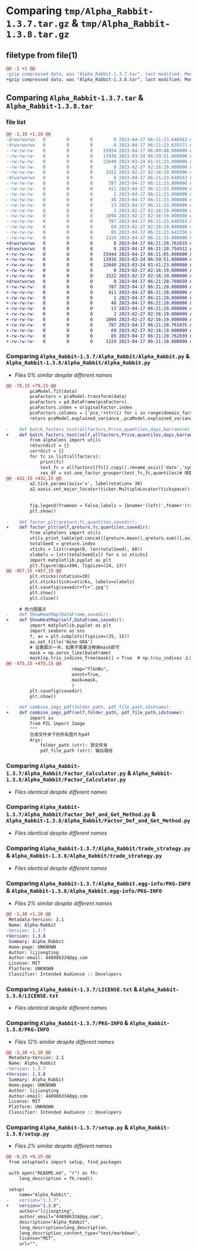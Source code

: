 # Comparing `tmp/Alpha_Rabbit-1.3.7.tar.gz` & `tmp/Alpha_Rabbit-1.3.8.tar.gz`

## filetype from file(1)

```diff
@@ -1 +1 @@
-gzip compressed data, was "Alpha_Rabbit-1.3.7.tar", last modified: Mon Apr 17 06:11:23 2023, max compression
+gzip compressed data, was "Alpha_Rabbit-1.3.8.tar", last modified: Mon Apr 17 06:21:20 2023, max compression
```

## Comparing `Alpha_Rabbit-1.3.7.tar` & `Alpha_Rabbit-1.3.8.tar`

### file list

```diff
@@ -1,19 +1,19 @@
-drwxrwxrwx   0        0        0        0 2023-04-17 06:11:23.640563 Alpha_Rabbit-1.3.7/
-drwxrwxrwx   0        0        0        0 2023-04-17 06:11:23.635571 Alpha_Rabbit-1.3.7/Alpha_Rabbit/
--rw-rw-rw-   0        0        0    25924 2023-04-17 06:09:48.000000 Alpha_Rabbit-1.3.7/Alpha_Rabbit/Alpha_Rabbit.py
--rw-rw-rw-   0        0        0    13938 2023-03-24 06:59:51.000000 Alpha_Rabbit-1.3.7/Alpha_Rabbit/Factor_Calculator.py
--rw-rw-rw-   0        0        0    22640 2023-03-24 01:41:23.000000 Alpha_Rabbit-1.3.7/Alpha_Rabbit/Factor_Def_and_Get_Method.py
--rw-rw-rw-   0        0        0        0 2023-02-27 02:16:19.000000 Alpha_Rabbit-1.3.7/Alpha_Rabbit/__init__.py
--rw-rw-rw-   0        0        0     1522 2023-02-27 02:16:19.000000 Alpha_Rabbit-1.3.7/Alpha_Rabbit/trade_strategy.py
-drwxrwxrwx   0        0        0        0 2023-04-17 06:11:23.640563 Alpha_Rabbit-1.3.7/Alpha_Rabbit.egg-info/
--rw-rw-rw-   0        0        0      787 2023-04-17 06:11:23.000000 Alpha_Rabbit-1.3.7/Alpha_Rabbit.egg-info/PKG-INFO
--rw-rw-rw-   0        0        0      411 2023-04-17 06:11:23.000000 Alpha_Rabbit-1.3.7/Alpha_Rabbit.egg-info/SOURCES.txt
--rw-rw-rw-   0        0        0        1 2023-04-17 06:11:23.000000 Alpha_Rabbit-1.3.7/Alpha_Rabbit.egg-info/dependency_links.txt
--rw-rw-rw-   0        0        0       48 2023-04-17 06:11:23.000000 Alpha_Rabbit-1.3.7/Alpha_Rabbit.egg-info/requires.txt
--rw-rw-rw-   0        0        0       13 2023-04-17 06:11:23.000000 Alpha_Rabbit-1.3.7/Alpha_Rabbit.egg-info/top_level.txt
--rw-rw-rw-   0        0        0        2 2023-02-27 02:16:19.000000 Alpha_Rabbit-1.3.7/Alpha_Rabbit.egg-info/zip-safe
--rw-rw-rw-   0        0        0     1094 2023-02-27 02:16:19.000000 Alpha_Rabbit-1.3.7/LICENSE.txt
--rw-rw-rw-   0        0        0      787 2023-04-17 06:11:23.640563 Alpha_Rabbit-1.3.7/PKG-INFO
--rw-rw-rw-   0        0        0       69 2023-02-27 02:16:19.000000 Alpha_Rabbit-1.3.7/README.md
--rw-rw-rw-   0        0        0       85 2023-04-17 06:11:23.641556 Alpha_Rabbit-1.3.7/setup.cfg
--rw-rw-rw-   0        0        0     1229 2023-04-17 06:11:15.000000 Alpha_Rabbit-1.3.7/setup.py
+drwxrwxrwx   0        0        0        0 2023-04-17 06:21:20.761835 Alpha_Rabbit-1.3.8/
+drwxrwxrwx   0        0        0        0 2023-04-17 06:21:20.754912 Alpha_Rabbit-1.3.8/Alpha_Rabbit/
+-rw-rw-rw-   0        0        0    25944 2023-04-17 06:21:05.000000 Alpha_Rabbit-1.3.8/Alpha_Rabbit/Alpha_Rabbit.py
+-rw-rw-rw-   0        0        0    13938 2023-03-24 06:59:51.000000 Alpha_Rabbit-1.3.8/Alpha_Rabbit/Factor_Calculator.py
+-rw-rw-rw-   0        0        0    22640 2023-03-24 01:41:23.000000 Alpha_Rabbit-1.3.8/Alpha_Rabbit/Factor_Def_and_Get_Method.py
+-rw-rw-rw-   0        0        0        0 2023-02-27 02:16:19.000000 Alpha_Rabbit-1.3.8/Alpha_Rabbit/__init__.py
+-rw-rw-rw-   0        0        0     1522 2023-02-27 02:16:19.000000 Alpha_Rabbit-1.3.8/Alpha_Rabbit/trade_strategy.py
+drwxrwxrwx   0        0        0        0 2023-04-17 06:21:20.760650 Alpha_Rabbit-1.3.8/Alpha_Rabbit.egg-info/
+-rw-rw-rw-   0        0        0      787 2023-04-17 06:21:20.000000 Alpha_Rabbit-1.3.8/Alpha_Rabbit.egg-info/PKG-INFO
+-rw-rw-rw-   0        0        0      411 2023-04-17 06:21:20.000000 Alpha_Rabbit-1.3.8/Alpha_Rabbit.egg-info/SOURCES.txt
+-rw-rw-rw-   0        0        0        1 2023-04-17 06:21:20.000000 Alpha_Rabbit-1.3.8/Alpha_Rabbit.egg-info/dependency_links.txt
+-rw-rw-rw-   0        0        0       48 2023-04-17 06:21:20.000000 Alpha_Rabbit-1.3.8/Alpha_Rabbit.egg-info/requires.txt
+-rw-rw-rw-   0        0        0       13 2023-04-17 06:21:20.000000 Alpha_Rabbit-1.3.8/Alpha_Rabbit.egg-info/top_level.txt
+-rw-rw-rw-   0        0        0        2 2023-02-27 02:16:19.000000 Alpha_Rabbit-1.3.8/Alpha_Rabbit.egg-info/zip-safe
+-rw-rw-rw-   0        0        0     1094 2023-02-27 02:16:19.000000 Alpha_Rabbit-1.3.8/LICENSE.txt
+-rw-rw-rw-   0        0        0      787 2023-04-17 06:21:20.761835 Alpha_Rabbit-1.3.8/PKG-INFO
+-rw-rw-rw-   0        0        0       69 2023-02-27 02:16:19.000000 Alpha_Rabbit-1.3.8/README.md
+-rw-rw-rw-   0        0        0       85 2023-04-17 06:21:20.762839 Alpha_Rabbit-1.3.8/setup.cfg
+-rw-rw-rw-   0        0        0     1229 2023-04-17 06:21:10.000000 Alpha_Rabbit-1.3.8/setup.py
```

### Comparing `Alpha_Rabbit-1.3.7/Alpha_Rabbit/Alpha_Rabbit.py` & `Alpha_Rabbit-1.3.8/Alpha_Rabbit/Alpha_Rabbit.py`

 * *Files 0% similar despite different names*

```diff
@@ -79,15 +79,15 @@
         pcaModel.fit(data)
         pcaFactors = pcaModel.transform(data)
         pcaFactors = pd.DataFrame(pcaFactors)
         pcaFactors.index = originalFactor.index
         pcaFactors.columns = ['pca_'+str(i) for i in range(domain_factor_nums)]
         return pcaModel.explained_variance_,pcaModel.explained_variance_ratio_,pcaFactors
 
-    def batch_factors_test(allfactors,Price,quantiles,days,barranorm):
+    def batch_factors_test(self,allfactors,Price,quantiles,days,barranorm):
         from alphalens import utils
         returndict = {}
         corrdict = {}
         for fc in list(allfactors):
             print(fc)
             test_fc = allfactors[[fc]].copy().rename_axis(['date','symbol'])
             res_df = sst.one_factor_grouper(test_fc,fc,quantiles)# 序数标准化
@@ -432,15 +432,15 @@
         a2.tick_params(axis='x', labelrotation= 30)
         a2.xaxis.set_major_locator(ticker.MultipleLocator(tickspace))
         
 
         fig.legend(frameon = False,labels = [bname+'(left)',fname+'(right)'],loc = 'upper center')
         plt.show()
 
-    def factor_plt(qreturn,fc,quantiles,savedir):
+    def factor_plt(self,qreturn,fc,quantiles,savedir):
         from alphalens import utils
         utils.print_table(pd.concat([qreturn.mean(),qreturn.sum()],axis = 1).rename(columns= {0:'avg',1:'sum'}).T)
         totalSeed = qreturn.index
         xticks = list(range(0, len(totalSeed), 60))
         xlabels = [str(totalSeed[x]) for x in xticks]
         import matplotlib.pyplot as plt
         plt.figure(dpi=300, figsize=(24, 13))
@@ -457,15 +457,15 @@
         plt.xticks(rotation=30)
         plt.xticks(ticks=xticks, labels=xlabels)
         plt.savefig(savedir+fc+'.jpg')
         plt.show()
         plt.close()
 
     # 热力图展示
-    def ShowHeatMap(DataFrame,savedir):
+    def ShowHeatMap(self,DataFrame,savedir):
         import matplotlib.pyplot as plt
         import seaborn as sns
         f, ax = plt.subplots(figsize=(35, 15))
         ax.set_title('Wine GRA')
         # 设置展示一半，如果不需要注释掉mask即可
         mask = np.zeros_like(DataFrame)
         mask[np.triu_indices_from(mask)] = True  # np.triu_indices 上三角矩阵
@@ -475,15 +475,15 @@
                         cmap="YlGnBu",
                         annot=True,
                         mask=mask,
                         )
         plt.savefig(savedir)
         plt.show()
 
-    def combine_imgs_pdf(folder_path, pdf_file_path,idstname):
+    def combine_imgs_pdf(self,folder_path, pdf_file_path,idstname):
         import os
         from PIL import Image
         """
         合成文件夹下的所有图片为pdf
         Args:
             folder_path (str): 源文件夹
             pdf_file_path (str): 输出路径
```

### Comparing `Alpha_Rabbit-1.3.7/Alpha_Rabbit/Factor_Calculator.py` & `Alpha_Rabbit-1.3.8/Alpha_Rabbit/Factor_Calculator.py`

 * *Files identical despite different names*

### Comparing `Alpha_Rabbit-1.3.7/Alpha_Rabbit/Factor_Def_and_Get_Method.py` & `Alpha_Rabbit-1.3.8/Alpha_Rabbit/Factor_Def_and_Get_Method.py`

 * *Files identical despite different names*

### Comparing `Alpha_Rabbit-1.3.7/Alpha_Rabbit/trade_strategy.py` & `Alpha_Rabbit-1.3.8/Alpha_Rabbit/trade_strategy.py`

 * *Files identical despite different names*

### Comparing `Alpha_Rabbit-1.3.7/Alpha_Rabbit.egg-info/PKG-INFO` & `Alpha_Rabbit-1.3.8/Alpha_Rabbit.egg-info/PKG-INFO`

 * *Files 2% similar despite different names*

```diff
@@ -1,10 +1,10 @@
 Metadata-Version: 2.1
 Name: Alpha-Rabbit
-Version: 1.3.7
+Version: 1.3.8
 Summary: Alpha_Rabbit
 Home-page: UNKNOWN
 Author: lijiongting
 Author-email: 448986334@qq.com
 License: MIT
 Platform: UNKNOWN
 Classifier: Intended Audience :: Developers
```

### Comparing `Alpha_Rabbit-1.3.7/LICENSE.txt` & `Alpha_Rabbit-1.3.8/LICENSE.txt`

 * *Files identical despite different names*

### Comparing `Alpha_Rabbit-1.3.7/PKG-INFO` & `Alpha_Rabbit-1.3.8/PKG-INFO`

 * *Files 12% similar despite different names*

```diff
@@ -1,10 +1,10 @@
 Metadata-Version: 2.1
 Name: Alpha_Rabbit
-Version: 1.3.7
+Version: 1.3.8
 Summary: Alpha_Rabbit
 Home-page: UNKNOWN
 Author: lijiongting
 Author-email: 448986334@qq.com
 License: MIT
 Platform: UNKNOWN
 Classifier: Intended Audience :: Developers
```

### Comparing `Alpha_Rabbit-1.3.7/setup.py` & `Alpha_Rabbit-1.3.8/setup.py`

 * *Files 2% similar despite different names*

```diff
@@ -9,15 +9,15 @@
 from setuptools import setup, find_packages
 
 with open("README.md", "r") as fh:
     long_description = fh.read()
 
 setup(
     name="Alpha_Rabbit",
-    version="1.3.7",
+    version="1.3.8",
     author="lijiongting",
     author_email="448986334@qq.com",
     description="Alpha_Rabbit",
     long_description=long_description,
     long_description_content_type="text/markdown",
     license="MIT",
     url="",
```

